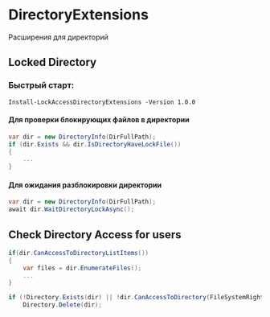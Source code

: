 # DirectoryExtensions
Расширения для директорий

## Locked Directory

### Быстрый старт:

`Install-LockAccessDirectoryExtensions -Version 1.0.0`

#### Для проверки блокирующих файлов в директории

```C#
var dir = new DirectoryInfo(DirFullPath);
if (dir.Exists && dir.IsDirectoryHaveLockFile())
{
    ...
}
```
#### Для  ожидания разблокировки директории

```C#
var dir = new DirectoryInfo(DirFullPath);
await dir.WaitDirectoryLockAsync();
```

## Check Directory Access for users

```C#
if(dir.CanAccessToDirectoryListItems())
{
    var files = dir.EnumerateFiles();
    ...
}
```

```C#
if (!Directory.Exists(dir) || !dir.CanAccessToDirectory(FileSystemRights.Delete))
    Directory.Delete(dir);
```

